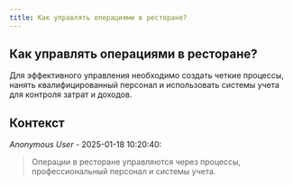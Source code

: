 ```yaml
---
title: Как управлять операциями в ресторане?
---
```


## Как управлять операциями в ресторане?

Для эффективного управления необходимо создать четкие процессы, нанять квалифицированный персонал и использовать системы учета для контроля затрат и доходов.

## Контекст

_Anonymous User_ - 2025-01-18 10:20:40:

> Операции в ресторане управляются через процессы, профессиональный персонал и системы учета.
